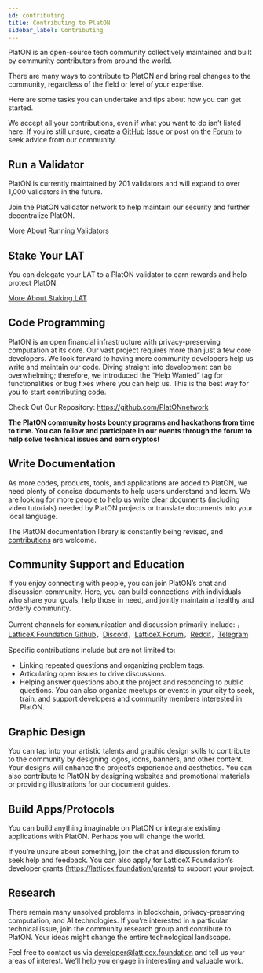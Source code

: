 ```yaml
---
id: contributing
title: Contributing to PlatON
sidebar_label: Contributing 
---
```






PlatON is an open-source tech community collectively maintained and built by community contributors from around the world. 

There are many ways to contribute to PlatON and bring real changes to the community, regardless of the field or level of your expertise. 



Here are some tasks you can undertake and tips about how you can get started. 

We accept all your contributions, even if what you want to do isn’t listed here. If you’re still unsure, create a [GitHub](https://github.com/PlatONnetwork/PIPs/issues) Issue or post on the [Forum](https://forum.latticex.foundation/) to seek advice from our community.



## Run a Validator
PlatON is currently maintained by 201 validators and will expand to over 1,000 validators in the future.

Join the PlatON validator network to help maintain our security and further decentralize PlatON.

[More About Running Validators](https://devdocs.platon.network/docs/en/PlatON_Validation_Introduce/)



## Stake Your LAT
You can delegate your LAT to a PlatON validator to earn rewards and help protect PlatON.

[More About Staking LAT](https://www.platon.network/stakeLat)



## Code Programming
PlatON is an open financial infrastructure with privacy-preserving computation at its core. Our vast project requires more than just a few core developers. We look forward to having more community developers help us write and maintain our code. Diving straight into development can be overwhelming; therefore, we introduced the “Help Wanted” tag for functionalities or bug fixes where you can help us. This is the best way for you to start contributing code.

Check Out Our Repository: https://github.com/PlatONnetwork


**The PlatON community hosts bounty programs and hackathons from time to time. You can follow and participate in our events through the forum to help solve technical issues and earn cryptos!**



## Write Documentation

As more codes, products, tools, and applications are added to PlatON, we need plenty of concise documents to help users understand and learn. We are looking for more people to help us write clear documents (including video tutorials) needed by PlatON projects or translate documents into your local language.

The PlatON documentation library is constantly being revised, and [contributions](https://github.com/PlatONnetwork/docs) are welcome.



## Community Support and Education
If you enjoy connecting with people, you can join PlatON’s chat and discussion community. Here, you can build connections with individuals who share your goals, help those in need, and jointly maintain a healthy and orderly community.



Current channels for communication and discussion primarily include: ，[LatticeX Foundation Github](https://github.com/LatticeX-Foundation)，[Discord](https://discord.gg/jAjFzJ3Cff)，[LatticeX Forum](https://forum.latticex.foundation/)，[Reddit](https://www.reddit.com/user/PlatON_Network)，[Telegram](https://t.me/PlatONNetwork)

Specific contributions include but are not limited to:

- Linking repeated questions and organizing problem tags.
- Articulating open issues to drive discussions.
- Helping answer questions about the project and responding to public questions.
You can also organize meetups or events in your city to seek, train, and support developers and community members interested in PlatON.



## Graphic Design
You can tap into your artistic talents and graphic design skills to contribute to the community by designing logos, icons, banners, and other content. Your designs will enhance the project’s experience and aesthetics. You can also contribute to PlatON by designing websites and promotional materials or providing illustrations for our document guides.





## Build Apps/Protocols
You can build anything imaginable on PlatON or integrate existing applications with PlatON. Perhaps you will change the world.


If you’re unsure about something, join the chat and discussion forum to seek help and feedback. You can also apply for LatticeX Foundation’s developer grants (https://latticex.foundation/grants) to support your project.



## Research

There remain many unsolved problems in blockchain, privacy-preserving computation, and AI technologies. If you’re interested in a particular technical issue, join the community research group and contribute to PlatON. Your ideas might change the entire technological landscape.


Feel free to contact us via developer@latticex.foundation and tell us your areas of interest. We’ll help you engage in interesting and valuable work.